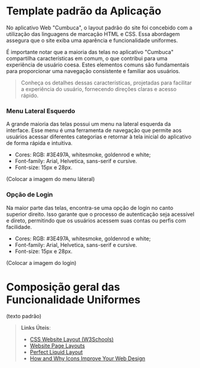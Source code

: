 # Template padrão da Aplicação

No aplicativo Web "Cumbuca", o layout padrão do site foi concebido com a utilização das linguagens de marcação HTML e CSS. Essa abordagem assegura que o site exiba uma aparência e funcionalidade uniformes.

É importante notar que a maioria das telas no aplicativo "Cumbuca" compartilha características em comum, o que contribui para uma experiência de usuário coesa. Estes elementos comuns são fundamentais para proporcionar uma navegação consistente e familiar aos usuários.

>     
>Conheça os detalhes dessas características, projetadas para facilitar a experiência do usuário, fornecendo direções claras e acesso rápido.
>     

### Menu Lateral Esquerdo
A grande maioria das telas possui um menu na lateral esquerda da interface. Esse menu é uma ferramenta de navegação que permite aos usuários acessar diferentes categorias e retornar à tela inicial do aplicativo de forma rápida e intuitiva.


<ul>
<li>Cores: RGB: #3E497A, whitesmoke, goldenrod e white;</li>
<li>Font-family: Arial, Helvetica, sans-serif e cursive.</li>
<li>Font-size: 15px e 28px. </li>
</ul>


(Colocar a imagem do menu láteral)

### Opção de Login
Na maior parte das telas, encontra-se uma opção de login no canto superior direito. Isso garante que o processo de autenticação seja acessível e direto, permitindo que os usuários acessem suas contas ou perfis com facilidade.


<ul>
<li>Cores: RGB: #3E497A, whitesmoke, goldenrod e white;</li>
<li>Font-family: Arial, Helvetica, sans-serif e cursive.</li>
<li>Font-size: 15px e 28px. </li>
</ul>

(Colocar a imagem do login)


# Composição geral das Funcionalidade Uniformes

(texto padrão)

> **Links Úteis**:
>
> - [CSS Website Layout (W3Schools)](https://www.w3schools.com/css/css_website_layout.asp)
> - [Website Page Layouts](http://www.cellbiol.com/bioinformatics_web_development/chapter-3-your-first-web-page-learning-html-and-css/website-page-layouts/)
> - [Perfect Liquid Layout](https://matthewjamestaylor.com/perfect-liquid-layouts)
> - [How and Why Icons Improve Your Web Design](https://usabilla.com/blog/how-and-why-icons-improve-you-web-design/)
